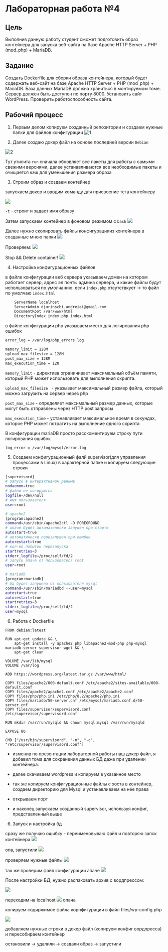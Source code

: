 # Лабораторная работа №4
## Цель

Выполнив данную работу студент сможет подготовить образ контейнера для запуска веб-сайта на базе Apache HTTP Server + PHP (mod_php) + MariaDB.

## Задание

Создать Dockerfile для сборки образа контейнера, который будет содержать веб-сайт на базе Apache HTTP Server + PHP (mod_php) + MariaDB. База данных MariaDB должна храниться в монтируемом томе. Сервер должен быть доступен по порту 8000.
Установить сайт WordPress. Проверить работоспособность сайта.

## Рабочий процесс

1. Первым делом копируем созданный репозитории и создаем нужные папки для файлов конфигурации
![1](https://i.imgur.com/Xb4AvC9.png)

2. Далее создаю докер файл на основе последней версии `Debian` 

![2](https://i.imgur.com/1mzb7PV.png)

Тут утилита `run` сначала обновляет все пакеты для работы с самыми свежими версиями, далее устанавливаются все необходимые пакеты и очищается кэш для уменьшения размера образа 

3. Строим образ и создаем контейнер

запускаем докер и вводим команду для присвоение тега контейнеру

![](https://i.imgur.com/ZnN2MT6.png)

`-t` - строит и задает имя образу

Затем запускаем контейнер в фоновом режимом с `bash`
![](https://i.imgur.com/QI6v3JU.png)

Далее нужно скопировать файлы конфигурациииз контейнера в созданные мною папки
![](https://i.imgur.com/qjRJqKl.png)

Проверяем:
![](https://i.imgur.com/byyc31Y.png)

Stop && Delete container!
![](https://i.imgur.com/C3NNoY1.png)

4. Настройка конфигурационных файлов

в файле конфигурации веб сервера указываем домен на котором работает сервер, адрес эл почты админа сервера, и какие файлы будут использоваться по умолчанию: если `index.php` отсутствкует -> то файл по умолчаю `index.html`

```bash
	ServerName localhost
	ServerAdmin djurinschi.andreiai@gmail.com
	DocumentRoot /var/www/html
	DirectoryIndex index.php index.html
```

в файле конфигурации php указываем место для логирования php ошибок
```bash
error_log = /var/log/php_errors.log
```

```bash 
memory_limit = 128M
upload_max_filesize = 128M
post_max_size = 128M
max_execution_time = 120
```

`memory_limit` - директива ограничивает максимальный объём памяти, который PHP может использовать для выполнения скрипта.

`upload_max_filesize ` - yказывает максимальный размер файла, который можно загрузить на сервер через php

`post_max_size` - oпределяет максимальный размер данных, которые могут быть отправлены через HTTP post запросы

`max_execution_time` - yстанавливает максимальное время в секундах, которое PHP может потратить на выполнение одного скрипта

В конфигурации mariaDB просто расскоментируем строку пути логирования ошибок

`log_error = /var/log/mysql/error.log`

5. Создаем конфигурационный фалй supervisor(для управления процессами в Linux) в характерной папке и копируем следующие строки

```bash
[supervisord]
# запуск в интерактивном режиме
nodaemon=true
# файли не логируются
logfile=/dev/null
# имя пользователя
user=root

# apache2
[program:apache2]
command=/usr/sbin/apache2ctl -D FOREGROUND
# апаче будет автоматически запущен при старте 
autostart=true
# автоматически перезапущен при ошибке
autorestart=true
# кол-во попыток перезапуска
startretries=3
stderr_logfile=/proc/self/fd/2
# запуск апаче от пользователя root
user=root

# mariadb
[program:mariadb]
# бд будет запущена от пользователя mysql
command=/usr/sbin/mariadbd --user=mysql
autostart=true
autorestart=true
startretries=3
stderr_logfile=/proc/self/fd/2
user=mysql
```

6. Работа с Dockerfile
```Docker
FROM debian:latest

RUN apt-get update && \
    apt-get install -y apache2 php libapache2-mod-php php-mysql mariadb-server supervisor wget && \
    apt-get clean

VOLUME /var/lib/mysql
VOLUME /var/log

ADD https://wordpress.org/latest.tar.gz /var/www/html/

COPY files/apache2/000-default.conf /etc/apache2/sites-available/000-default.conf
COPY files/apache2/apache2.conf /etc/apache2/apache2.conf
COPY files/php/php.ini /etc/php/8.2/apache2/php.ini
COPY files/mariadb/50-server.cnf /etc/mysql/mariadb.conf.d/50-server.cnf
COPY files/supervisor/supervisord.conf /etc/supervisor/supervisord.conf

RUN mkdir /var/run/mysqld && chown mysql:mysql /var/run/mysqld

EXPOSE 80

CMD ["/usr/bin/supervisord", "-n", "-c", "/etc/supervisor/supervisord.conf"]

```

- изменив по презентации лабораторной работы наш докер файл, я добавил тома для сохранения данных БД даже при удалении контейнера.

- далее скачиваем wordpress и копируем в указанное место

- так же копируем конфигурационные файлы с хоста в контейнер, создаем директорию для Mysql и устанавливаем на нее права

- открываем порт

- и наконец запускаем созданный supervisor, используя конфиг, представленный выше

6. Запуск и настройка бд

сразу же получаю ошибку - переименовываю файл и повторяю запск контейнера
![](https://i.imgur.com/IuGskOE.png)

опа, запустили
![](https://i.imgur.com/prIZWbn.png)

проверяем нужные файлы
![](https://i.imgur.com/0tGhdel.png)

так же проверим файл конфигурации апаче
![](https://i.imgur.com/ZkqeKL6.png)


После настройки БД, нужно распаковать архив с вордпрессом:

![](https://i.imgur.com/5zDmqX0.png)

переходим на localhost
![](https://i.imgur.com/oVSwoZr.png)
опача

копируем содиржимое файла корнфигурации в файл files/wp-config.php

![](https://i.imgur.com/S2uvoN0.png)

добавляем нужные строки в докер файл (копируем конфиг вордпресса) и пересобираем контейнер

остановили -> удалили -> создали образ -> запустили



















